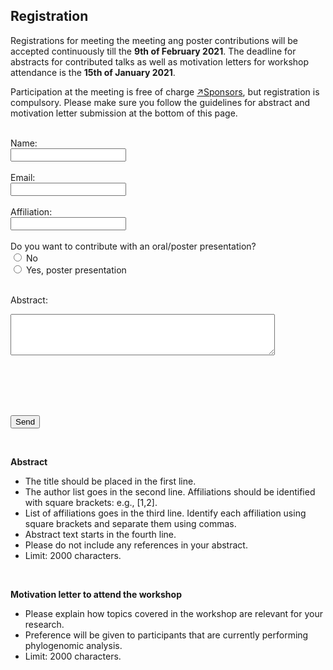 ## Registration

Registrations for meeting the meeting ang poster contributions will be accepted continuously till the **9th of February 2021**. The deadline for abstracts for contributed talks as well as motivation letters for workshop attendance is the **15th of January 2021**.

Participation at the meeting is free of charge [&#8599;Sponsors](funding.md), but registration is compulsory. 
Please make sure you follow the guidelines for abstract and motivation letter submission at the bottom of this page.

<form name="submit-to-google-sheet" id="form" onSubmit="alert('Thanks for your registration! We will check your submitted data and send you a confimatory email.');">
  <br>
  Name:<br>
  <input type="text" name="name" value="">
  <br><br>
  Email:<br>
  <input type="text" name="email" value="">
  <br><br>
  Affiliation:<br>
  <input type="text" name="affiliation" value="">
  <br><br>
  Do you want to contribute with an oral/poster presentation? <br>
  <input type="radio" name="question1" value="1"> No <br>
  <!--<input type="radio" name="question1" value="2"> Yes, oral presentation only <br>
  <input type="radio" name="question1" value="3"> Yes, oral or poster presentation <br>-->
  <input type="radio" name="question1" value="4"> Yes, poster presentation <br><br>

  Abstract:<br>
  <textarea rows="4" cols="50" maxlength="2000" name="abstract"></textarea>
  <br><br>

  <!--<input type="radio" name="question1" value="2"> Yes, oral presentation only <br>
  Do you want to attend the workshop? <br>
  <input type="radio" name="question2" value="1"> No <br>
  <input type="radio" name="question2" value="2"> Yes <br><br>
  Motivation letter:<br>
  <textarea rows="4" cols="50"  maxlength="2000"  name="letter"></textarea> -->

  <br><br>
  <button type="submit">Send</button>
</form> 
<br>

<script>
  const scriptURL = 'https://script.google.com/macros/s/AKfycbyJClSf277gOQYgH2cxLkYSe6uXDj_1AE-Zl-0qc5YY4KEpOjJo/exec'
  const form = document.forms['submit-to-google-sheet']

  form.addEventListener('submit', e => {
    e.preventDefault()
    fetch(scriptURL, { method: 'POST', body: new FormData(form)})
      .then(response => console.log('Success!', response))
      .catch(error => console.error('Error!', error.message))
  })
</script>

**Abstract**
* The title should be placed in the first line.
* The author list goes in the second line. Affiliations should be identified with square brackets: e.g., [1,2].
* List of affiliations goes in the third line. Identify each affiliation using square brackets and separate them using commas.
* Abstract text starts in the fourth line.
* Please do not include any references in your abstract. 
* Limit: 2000 characters.

<br>

**Motivation letter to attend the workshop**
* Please explain how topics covered in the workshop are relevant for your research.
* Preference will be given to participants that are currently performing phylogenomic analysis. 
* Limit: 2000 characters.